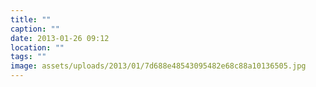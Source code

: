 ```yaml
---
title: ""
caption: ""
date: 2013-01-26 09:12
location: ""
tags: ""
image: assets/uploads/2013/01/7d688e48543095482e68c88a10136505.jpg
---
```

